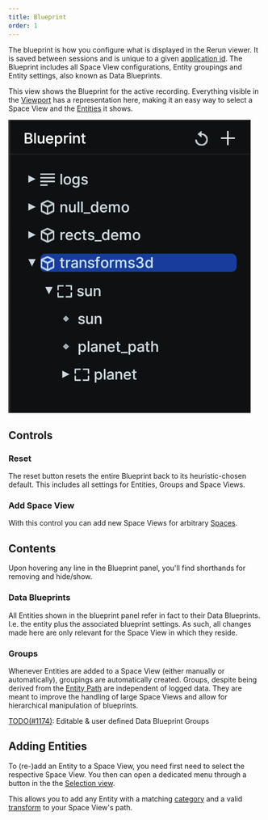 ```yaml
---
title: Blueprint
order: 1
---
```


The blueprint is how you configure what is displayed in the Rerun viewer.
It is saved between sessions and is unique to a given [application id](/concepts/apps-and-sessions.md).
The Blueprint includes all Space View configurations, Entity groupings and Entity settings, also known as Data Blueprints.

This view shows the Blueprint for the active recording.
Everything visible in the [Viewport](viewport.md) has a representation here,
making it an easy way to select a Space View and the [Entities](/concepts/entity-component) it shows.

![blueprint view](/docs-media/blueprint-view.png)

Controls
--------
### Reset
The reset button resets the entire Blueprint back to its heuristic-chosen default.
This includes all settings for Entities, Groups and Space Views.

### Add Space View
With this control you can add new Space Views for arbitrary [Spaces](/concepts/spaces.md).

Contents
--------
Upon hovering any line in the Blueprint panel, you'll find shorthands for removing and hide/show.

### Data Blueprints
All Entities shown in the blueprint panel refer in fact to their Data Blueprints.
I.e. the entity plus the associated blueprint settings.
As such, all changes made here are only relevant for the Space View in which they reside.

### Groups
Whenever Entities are added to a Space View (either manually or automatically), groupings
are automatically created.
Groups, despite being derived from the [Entity Path](/concepts/entity-path.md) are independent of logged data.
They are meant to improve the handling of large Space Views and allow for hierarchical manipulation
of blueprints.

[TODO(#1174)](https://github.com/rerun-io/rerun/issues/1174): Editable & user defined Data Blueprint Groups

Adding Entities
-----------------------------
To (re-)add an Entity to a Space View, you need first need to select the respective Space View.
You then can open a dedicated menu through a button in the the [Selection view](selection.md).

This allows you to add any Entity with a matching [category](viewport.md#Categories-of-Space-Views) and a valid [transform](/concepts/spaces-and-transforms.md) to your
Space View's path.
